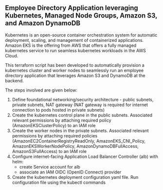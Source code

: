 ## Employee Directory Application leveraging Kubernetes, Managed Node Groups, Amazon S3, and Amazon DynamoDB

Kubernetes is an open-source container orchestration system for automatic deployment, scaling, and management of containerized applications. Amazon EKS is the offering from AWS that offers a fully managed kubernetes service to run seamless kubernetes workloads in the AWS Cloud.

This terraform script has been developed to automatically provision a kubernetes cluster and worker nodes to seamlessly run an employee directory application that leverages Amazon S3 and DynamoDB at the backend.

The steps involved are given below:
1. Define foundational networking/security architecture - public subnets, private subnets, NAT gateway (NAT gateway is required for   internet connection to pods hosted in private subnets)
2. Create the kubernetes control plane in the public subnets. Associated relevant permissions by attaching required policy   (AmazonEKSClusterPolicy) to an IAM role
3. Create the worker nodes in the private subnets. Associated relevant permissions by attaching required policies    (AmazonEC2ContainerRegistryReadOnly, AmazonEKS_CNI_Policy, AmazonEKSWorkerNodePolicy, AmazonDynamoDBFullAccess, AmazonS3FullAccess) to an IAM role
4. Configure internet-facing Application Load Balancer Controller (alb) with helm:
    - create Service account for alb
    - associate an IAM OIDC (OpenID Connect) provider
5. Create the kubernetes deployment configuration yaml file. Run configuration file using the kubectl commands 

